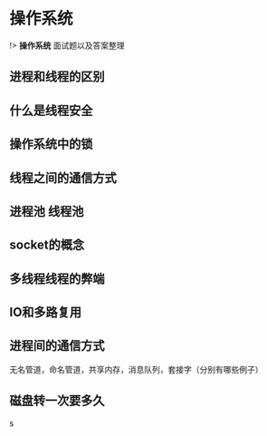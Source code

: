 # 操作系统
!> **操作系统** 面试题以及答案整理





## 进程和线程的区别

## 什么是线程安全

## 操作系统中的锁

## 线程之间的通信方式


## 进程池 线程池

## socket的概念

## 多线程线程的弊端

## IO和多路复用

## 进程间的通信方式
无名管道，命名管道，共享内存，消息队列，套接字（分别有哪些例子）




## 磁盘转一次要多久


s